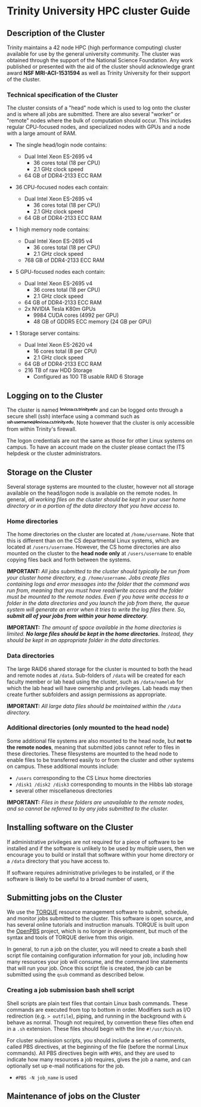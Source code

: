 # Trinity University HPC cluster Guide

## Description of the Cluster

Trinity maintains a 42 node HPC (high performance computing) cluster available for use by the general university community. The cluster was obtained through the support of the National Science Foundation. Any work published or presented with the aid of the cluster should acknowledge grant award **NSF MRI-ACI-1531594** as well as Trinity University for their support of the cluster.

### Technical specification of the Cluster

The cluster consists of a "head" node which is used to log onto the cluster and is where all jobs are submitted. There are also several "worker" or "remote" nodes where the bulk of computation should occur. This includes regular CPU-focused nodes, and specialized nodes with GPUs and a node with a large amount of RAM.

* The single head/login node contains:
  * Dual Intel Xeon ES-2695 v4
    * 36 cores total (18 per CPU)
    * 2.1 GHz clock speed
  * 64 GB of DDR4-2133 ECC RAM

* 36 CPU-focused nodes each contain:
  * Dual Intel Xeon ES-2695 v4
    * 36 cores total (18 per CPU)
    * 2.1 GHz clock speed
  * 64 GB of DDR4-2133 ECC RAM

* 1 high memory node contains:
  * Dual Intel Xeon ES-2695 v4
    * 36 cores total (18 per CPU)
    * 2.1 GHz clock speed
  * 768 GB of DDR4-2133 ECC RAM

* 5 GPU-focused nodes each contain:
  * Dual Intel Xeon ES-2695 v4
    * 36 cores total (18 per CPU)
    * 2.1 GHz clock speed
  * 64 GB of DDR4-2133 ECC RAM
  * 2x NVIDIA Tesla K80m GPUs
    * 9984 CUDA cores (4992 per GPU)
    * 48 GB of GDDR5 ECC memory (24 GB per GPU)

* 1 Storage server contains:
  * Dual Intel Xeon ES-2620 v4
    * 16 cores total (8 per CPU)
    * 2.1 GHz clock speed
  * 64 GB of DDR4-2133 ECC RAM
  * 216 TB of raw HDD Storage
    * Configured as 100 TB usable RAID 6 Storage

## Logging on to the Cluster

The cluster is named ![alt text](images/server.png "server name") and can be logged onto through a secure shell (ssh) interface using a command such as ![alt text](images/ssh.png "ssh command"). Note however that the cluster is only accessible from within Trinity's firewall.

The logon credentials are not the same as those for other Linux systems on campus. To have an account made on the cluster please contact the ITS helpdesk or the cluster administrators.

## Storage on the Cluster

Several storage systems are mounted to the cluster, however not all storage available on the head/logon node is available on the remote nodes. In general, *all working files on the cluster should be kept in your user home directory or in a portion of the data directory that you have access to*.

### Home directories

The home directories on the cluster are located at `/home/username`. Note that this is different than on the CS departmental Linux systems, which are located at `/users/username`. However, the CS home directories are also mounted on the cluster to the **head node only** at `/users/username` to enable copying files back and forth between the systems.

**IMPORTANT:** *All jobs submitted to the cluster should typically be run from your cluster home directory, e.g. `/home/username`. Jobs create files containing logs and error messages into the folder that the command was run from, meaning that you must have read/write access and the folder must be mounted to the remote nodes. Even if you have write access to a folder in the data directories and you launch the job from there, the queue system will generate an error when it tries to write the log files there. So, __submit all of your jobs from within your home directory__.*

**IMPORTANT:** *The amount of space available in the home directories is limited. __No large files should be kept in the home directories.__ Instead, they should be kept in an appropriate folder in the data directories.*

### Data directories

The large RAID6 shared storage for the cluster is mounted to both the head and remote nodes at `/data`. Sub-folders of `/data` will be created for each faculty member or lab head using the cluster, such as `/data/namelab` for which the lab head will have ownership and privileges. Lab heads may then create further subfolders and assign permissions as appropriate.

**IMPORTANT:** *All large data files should be maintained within the `/data` directory.*

### Additional directories (only mounted to the head node)

Some additional file systems are also mounted to the head node, but **not to the remote nodes**, meaning that submitted jobs cannot refer to files in these directories. These filesystems are mounted to the head node to enable files to be transferred easily to or from the cluster and other systems on campus. These additional mounts include:
- `/users` corresponding to the CS Linux home directories
- `/disk1 /disk2 /disk3` corresponding to mounts in the Hibbs lab storage
- several other miscellaneous directories

**IMPORTANT:** *Files in these folders are unavailable to the remote nodes, and so cannot be referred to by any jobs submitted to the cluster.*

## Installing software on the Cluster

If administrative privileges are not required for a piece of software to be installed and if the software is unlikely to be used by multiple users, then we encourage you to build or install that software within your home directory or a `/data` directory that you have access to.

If software requires administrative privileges to be installed, or if the software is likely to be useful to a broad number of users,


## Submitting jobs on the Cluster

We use the [TORQUE](http://www.adaptivecomputing.com/products/open-source/torque/) resource management software to submit, schedule, and monitor jobs submitted to the cluster. This software is open source, and has several online tutorials and instruction manuals. TORQUE is built upon the [OpenPBS](https://en.wikipedia.org/wiki/Portable_Batch_System) project, which is no longer in development, but much of the syntax and tools of TORQUE derive from this origin.

In general, to run a job on the cluster, you will need to create a bash shell script file containing configuration information for your job, including how many resources your job will consume, and the command line statements that will run your job. Once this script file is created, the job can be submitted using the `qsub` command as described below.

### Creating a job submission bash shell script

Shell scripts are plain text files that contain Linux bash commands. These commands are executed from top to bottom in order. Modifiers such as I/O redirection (e.g. `> outfile`), piping, and running in the background with `&` behave as normal. Though not required, by convention these files often end in a `.sh` extension. These files should begin with the line `#!/usr/bin/sh`.

For cluster submission scripts, you should include a series of comments, called PBS directives, at the beginning of the file (before the normal Linux commands). All PBS directives begin with `#PBS`, and they are used to indicate how many resources a job requires, gives the job a name, and can optionally set up e-mail notifications for the job.

* `#PBS -N job_name` is used 




## Maintenance of jobs on the Cluster
